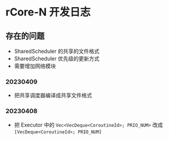 # rCore-N 开发日志

## 存在的问题

- SharedScheduler 的共享的文件格式
- SharedScheduler 优先级的更新方式
- 需要增加网络模块

### 20230409

- 把共享调度器编译成共享文件格式

### 20230408

- 把 Executor 中的 `Vec<VecDeque<CoroutineId>; PRIO_NUM>` 改成 `[VecDeque<CoroutineId>; PRIO_NUM]`


